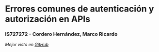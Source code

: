 # Errores comunes de autenticación y autorización en APIs
### IS727272 - Cordero Hernández, Marco Ricardo

_Mejor visto en [GitHub](https://github.com/Marcox385/DSS_O2023/blob/main/Tareas/IS727272%20-%20Errores%20en%20APIs.md)_
